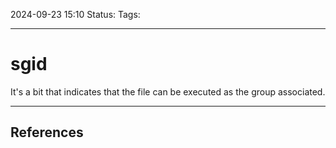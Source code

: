 2024-09-23 15:10
Status:
Tags:
___
# sgid

It's a bit that indicates that the file can be executed as the group associated.

___
## References

